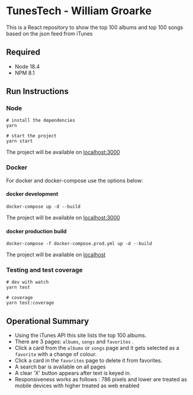 # TunesTech - William Groarke

This is a React repository to show the top 100 albums and top 100 songs based on the json feed 
from iTunes


## Required 
- Node 18.4
- NPM 8.1


## Run Instructions

### Node

```
# install the dependencies
yarn

# start the project
yarn start
```

The project will be available on [localhost:3000](http://localhost:3000/)


### Docker

For docker and docker-compose  use the options below:

#### docker development
```
docker-compose up -d --build
```
The project will be available on [localhost:3000](http://localhost:3000/)

#### docker production build
```
docker-compose -f docker-compose.prod.yml up -d --build
```
The project will be available on [localhost](http://localhost:80/)


### Testing and test coverage
```
# dev with watch
yarn test

# coverage
yarn test:coverage
```


## Operational Summary
  - Using the iTunes API this site lists the top 100 albums. 
  - There are 3 pages: `albums`, `songs` and `favorites` .
  - Click a card from the `albums` or `songs` page and it gets selected as a `favorite` with a change of colour.
  - Click a card in the `favorites` page to delete it from favorites.
  - A search bar is available on all pages 
  - A clear 'X' button appears after text is keyed in.
  -  Responsiveness works as follows :
    786 pixels and lower are treated as mobile devices with higher 
    treated as web enabled
  
